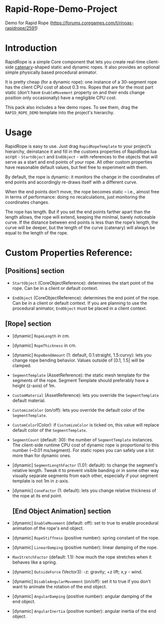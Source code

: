 # Rapid-Rope-Demo-Project
Demo for Rapid Rope (https://forums.coregames.com/t/rinoas-rapidrope/2591)

# Introduction

RapidRope is a simple Core component that lets you create real-time
client-side [catenary](https://en.wikipedia.org/wiki/Catenary)-shaped static and dynamic ropes. It also provides an optional simple physically based procedural
animator.



It is pretty cheap (for a dynamic rope): one instance of a 30-segment rope
has the client CPU cost of about 0.3 ms. Ropes that are for the most part
static (don't have `EnableMovement` property on and their ends change
position only occasionally) have a negligible CPU cost.

This pack also includes a few demo ropes. To see them, drag the
`RAPID_ROPE_DEMO` template into the project's hierarchy.

# Usage

RapidRope is easy to use. Just drag `RapidRopeTemplate` to your project’s
hierarchy, deinstance it and fill in the customs properties of
RapidRope.lua script - `StartObject` and `EndObject` - with references to
the objects that will serve as a start and end points of your rope. All
other custom properties have reasonable default values, but feel free to
experiment with them.

By default, the rope is dynamic: it monitors the change in the coordinates
of end points and accordingly re-draws itself with a different curve.

When the end points don’t move, the rope becomes static – i.e., almost free
in terms of performance: doing no recalculations, just monitoring the
coordinates changes.

The rope has length. But if you set the end points farther apart than the
length allows, the rope will extend, keeping the minimal, barely noticeable
curve. If the distance between end points is less than the rope’s length,
the curve will be deeper, but the length of the curve (catenary) will
always be equal to the length of the rope.

# Custom Properties Reference:

## [Positions] section

- `StartObject` (CoreObjectReference): determines the start point of the
  rope. Can be in a client or default context.

- `EndObject` (CoreObjectReference): determines the end point of the
  rope. Can be in a client or default context. If you are planning to use the
  procedural animator, `EndObject` must be placed in a client context.

## [Rope] section

- [dynamic] `RopeLength` in cm.

- [dynamic] `RopeThickness` in cm.

- [dynamic] `RopeBendAmount` (1: default, 0.1:straight, 1.5:curvy): lets
  you change rope bending behavior. Values outside of [0.1, 1.5] will be
  clamped.

- `SegmentTemplate` (AssetReference): the static mesh template for the
  segments of the rope. Segment Template should preferably have a height
  (z-axis) of 1m.

- `CustomMaterial` (AssetReference): lets you override the
  `SegmentTemplate` default material.

- `CustomizeColor` (on/off): lets you override the default color of the
  `SegmentTemplate`.

- `CustomColor`(Color): if `CustomizeColor` is ticked on, this value will
  replace default color of the `SegmentTemplate`.

- `SegmentCount` (default: 30): the number of `SegmentTemplate` instances.
  The client-side runtime CPU cost of dynamic rope is proportional to this
  number (~0.01 ms/segment). For static ropes you can safely use a lot more
  than for dynamic ones.

- [dynamic] `SegmentLengthFactor` (1.01: default): to change the segment's
  relative length. Tweak it to prevent visible banding or in some other way
  visually separate segments from each other, especially if your segment
  template is not 1m in z-axis.

- [dynamic] `ConeFactor` (1: default): lets you change relative thickness
  of the rope at its end point.

  ## [End Object Animation] section

- [dynamic] `EnableMovement` (default: off): set to true to enable
  procedural animation of the rope's end object.

- [dynamic] `RopeStiffness` (positive number): spring constant of the rope.

- [dynamic] `LinearDamping` (positive number): linear damping of the rope.

- `MaxStretchFactor` (default: 1.1): how much the rope stretches when it
  behaves like a spring.

- [dynamic] `OutsideForce` (Vector3): -z: gravity; +z lift; x,y - wind.

- [dynamic] `DisableAngularMovement` (on/off): set it to true if you don't
  want to animate the rotation of the end object.

- [dynamic] `AngularDamping` (positive number): angular damping of the end
  object.

- [dynamic] `AngularInertia` (positive number): angular inertia of the end
  object.
